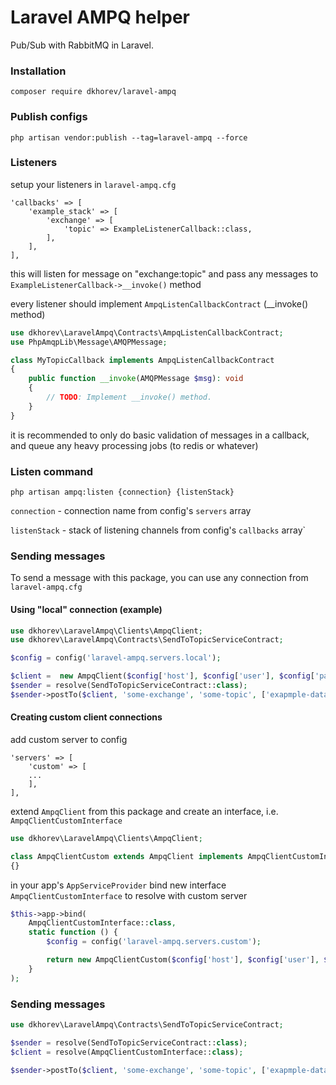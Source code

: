 # Laravel AMPQ helper

Pub/Sub with RabbitMQ in Laravel.

### Installation

`composer require dkhorev/laravel-ampq`

### Publish configs

`php artisan vendor:publish --tag=laravel-ampq --force`

### Listeners

setup your listeners in `laravel-ampq.cfg`

```
'callbacks' => [
    'example_stack' => [
        'exchange' => [
            'topic' => ExampleListenerCallback::class,
        ],
    ],
],
```

this will listen for message on "exchange:topic" and pass any messages to `ExampleListenerCallback->__invoke()` method

every listener should implement `AmpqListenCallbackContract` (__invoke() method)

```php
use dkhorev\LaravelAmpq\Contracts\AmpqListenCallbackContract;
use PhpAmqpLib\Message\AMQPMessage;

class MyTopicCallback implements AmpqListenCallbackContract
{
    public function __invoke(AMQPMessage $msg): void
    {
        // TODO: Implement __invoke() method.
    }
}
```

it is recommended to only do basic validation of messages in a callback, and queue any heavy processing jobs (to redis or whatever)

### Listen command

`php artisan ampq:listen {connection} {listenStack}`

`connection` - connection name from config's `servers` array

`listenStack` - stack of listening channels from config's `callbacks` array`

### Sending messages

To send a message with this package, you can use any connection from `laravel-ampq.cfg`

#### Using "local" connection (example)

```php
use dkhorev\LaravelAmpq\Clients\AmpqClient;
use dkhorev\LaravelAmpq\Contracts\SendToTopicServiceContract;

$config = config('laravel-ampq.servers.local');

$client =  new AmpqClient($config['host'], $config['user'], $config['password'], (int)$config['port']);
$sender = resolve(SendToTopicServiceContract::class);
$sender->postTo($client, 'some-exchange', 'some-topic', ['exapmple-data' => 'hello world!']);
```

#### Creating custom client connections

add custom server to config

```
'servers' => [
    'custom' => [
    ...
    ],
],
```

extend `AmpqClient` from this package and create an interface, i.e. `AmpqClientCustomInterface`

```php
use dkhorev\LaravelAmpq\Clients\AmpqClient;

class AmpqClientCustom extends AmpqClient implements AmpqClientCustomInterface
{}
```

in your app's `AppServiceProvider` bind new interface `AmpqClientCustomInterface` to resolve with custom server

```php
$this->app->bind(
    AmpqClientCustomInterface::class,
    static function () {
        $config = config('laravel-ampq.servers.custom');

        return new AmpqClientCustom($config['host'], $config['user'], $config['password'], $config['port']);
    }
);
```

### Sending messages

```php
use dkhorev\LaravelAmpq\Contracts\SendToTopicServiceContract;

$sender = resolve(SendToTopicServiceContract::class);
$client = resolve(AmpqClientCustomInterface::class);

$sender->postTo($client, 'some-exchange', 'some-topic', ['exapmple-data' => 'hello world!']);
```
